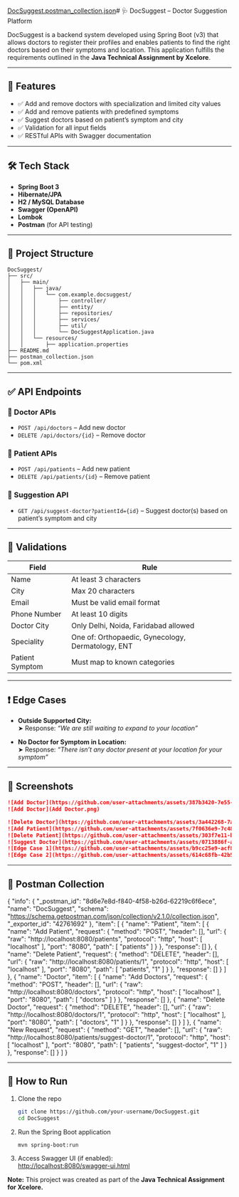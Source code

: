 [DocSuggest.postman_collection.json](https://github.com/user-attachments/files/20241627/DocSuggest.postman_collection.json)# 🩺 DocSuggest – Doctor Suggestion Platform

DocSuggest is a backend system developed using Spring Boot (v3) that allows doctors to register their profiles and enables patients to find the right doctors based on their symptoms and location. This application fulfills the requirements outlined in the **Java Technical Assignment by Xcelore**.

---

## 🚀 Features

- ✅ Add and remove doctors with specialization and limited city values
- ✅ Add and remove patients with predefined symptoms
- ✅ Suggest doctors based on patient’s symptom and city
- ✅ Validation for all input fields
- ✅ RESTful APIs with Swagger documentation

---

## 🛠️ Tech Stack

- **Spring Boot 3**
- **Hibernate/JPA**
- **H2 / MySQL Database**
- **Swagger (OpenAPI)**
- **Lombok**
- **Postman** (for API testing)

---

## 📁 Project Structure

```
DocSuggest/
├── src/
│   ├── main/
│   │   ├── java/
│   │   │   └── com.example.docsuggest/
│   │   │       ├── controller/
│   │   │       ├── entity/
│   │   │       ├── repositories/
│   │   │       ├── services/
│   │   │       ├── util/
│   │   │       └── DocSuggestApplication.java
│   │   └── resources/
│   │       ├── application.properties
├── README.md
├── postman_collection.json
└── pom.xml
```

---

## ✅ API Endpoints

### 🔹 Doctor APIs

- `POST /api/doctors` – Add new doctor  
- `DELETE /api/doctors/{id}` – Remove doctor    

### 🔹 Patient APIs

- `POST /api/patients` – Add new patient  
- `DELETE /api/patients/{id}` – Remove patient   

### 🔹 Suggestion API

- `GET /api/suggest-doctor?patientId={id}` – Suggest doctor(s) based on patient’s symptom and city

---

## 📌 Validations

| Field         | Rule                                 |
|---------------|--------------------------------------|
| Name          | At least 3 characters                |
| City          | Max 20 characters                    |
| Email         | Must be valid email format           |
| Phone Number  | At least 10 digits                   |
| Doctor City   | Only Delhi, Noida, Faridabad allowed |
| Speciality    | One of: Orthopaedic, Gynecology, Dermatology, ENT |
| Patient Symptom | Must map to known categories        |

---

## ❗ Edge Cases

- **Outside Supported City:**  
  ➤ Response: *“We are still waiting to expand to your location”*

- **No Doctor for Symptom in Location:**  
  ➤ Response: *“There isn’t any doctor present at your location for your symptom”*

---

## 📸 Screenshots

```md
![Add Doctor](https://github.com/user-attachments/assets/387b3420-7e55-4dfe-9fc5-8e178b040cb0)
![Add Doctor](Add Doctor.png)

![Delete Doctor](https://github.com/user-attachments/assets/3a442268-7ae0-4153-b1fd-7bba3a56ea9b)
![Add Patient](https://github.com/user-attachments/assets/7f0636e9-7c48-42ab-ab75-5bfbc1c00815)
![Delete Patient](https://github.com/user-attachments/assets/303f7e11-bdb9-4f38-9157-2013bc1ff48c)
![Suggest Doctor](https://github.com/user-attachments/assets/0713886f-a80d-432a-825c-1a4aca7bfbc4)
![Edge Case 1](https://github.com/user-attachments/assets/b9cc25e9-acf8-4022-a8c9-1a73eb708853)
![Edge Case 2](https://github.com/user-attachments/assets/614c68fb-42b5-4d6b-b188-609248176e8f)
```

---

## 🔗 Postman Collection
{
	"info": {
		"_postman_id": "8d6e7e8d-f840-4f58-b26d-62219c6f6ece",
		"name": "DocSuggest",
		"schema": "https://schema.getpostman.com/json/collection/v2.1.0/collection.json",
		"_exporter_id": "42761692"
	},
	"item": [
		{
			"name": "Patient",
			"item": [
				{
					"name": "Add Patient",
					"request": {
						"method": "POST",
						"header": [],
						"url": {
							"raw": "http://localhost:8080/patients",
							"protocol": "http",
							"host": [
								"localhost"
							],
							"port": "8080",
							"path": [
								"patients"
							]
						}
					},
					"response": []
				},
				{
					"name": "Delete Patient",
					"request": {
						"method": "DELETE",
						"header": [],
						"url": {
							"raw": "http://localhost:8080/patients/1",
							"protocol": "http",
							"host": [
								"localhost"
							],
							"port": "8080",
							"path": [
								"patients",
								"1"
							]
						}
					},
					"response": []
				}
			]
		},
		{
			"name": "Doctor",
			"item": [
				{
					"name": "Add Doctors",
					"request": {
						"method": "POST",
						"header": [],
						"url": {
							"raw": "http://localhost:8080/doctors",
							"protocol": "http",
							"host": [
								"localhost"
							],
							"port": "8080",
							"path": [
								"doctors"
							]
						}
					},
					"response": []
				},
				{
					"name": "Delete Doctor",
					"request": {
						"method": "DELETE",
						"header": [],
						"url": {
							"raw": "http://localhost:8080/doctors/1",
							"protocol": "http",
							"host": [
								"localhost"
							],
							"port": "8080",
							"path": [
								"doctors",
								"1"
							]
						}
					},
					"response": []
				}
			]
		},
		{
			"name": "New Request",
			"request": {
				"method": "GET",
				"header": [],
				"url": {
					"raw": "http://localhost:8080/patients/suggest-doctor/1",
					"protocol": "http",
					"host": [
						"localhost"
					],
					"port": "8080",
					"path": [
						"patients",
						"suggest-doctor",
						"1"
					]
				}
			},
			"response": []
		}
	]
}



---

## 🧪 How to Run

1. Clone the repo  
   ```bash
   git clone https://github.com/your-username/DocSuggest.git
   cd DocSuggest
   ```

2. Run the Spring Boot application  
   ```bash
   mvn spring-boot:run
   ```

3. Access Swagger UI (if enabled):  
   [http://localhost:8080/swagger-ui.html](http://localhost:8080/swagger-ui.html)


**Note:** This project was created as part of the **Java Technical Assignment for Xcelore.**

